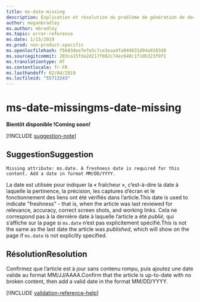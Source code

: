 ```yaml
---
title: ms-date-missing
description: Explication et résolution du problème de génération de documents ms-date-missing
author: meganbradley
ms.author: mbradley
ms.topic: error-reference
ms.date: 1/15/2019
ms.prod: non-product-specific
ms.openlocfilehash: f5603dee7efe5c7ce3eaa4fa944031d94a9283d8
ms.sourcegitcommit: 203ca15fda2d217f082c74ec648c1f1db323f9f1
ms.translationtype: HT
ms.contentlocale: fr-FR
ms.lasthandoff: 02/04/2019
ms.locfileid: "55713243"
---
```

# <a name="ms-date-missing"></a><span data-ttu-id="a1bfa-103">ms-date-missing</span><span class="sxs-lookup"><span data-stu-id="a1bfa-103">ms-date-missing</span></span>

<span data-ttu-id="a1bfa-104">**Bientôt disponible !**</span><span class="sxs-lookup"><span data-stu-id="a1bfa-104">**Coming soon!**</span></span>

[!INCLUDE [suggestion-note](includes/suggestion-note.md)]

## <a name="suggestion"></a><span data-ttu-id="a1bfa-105">Suggestion</span><span class="sxs-lookup"><span data-stu-id="a1bfa-105">Suggestion</span></span>

`Missing attribute: ms.date. A freshness date is required for this content. Add a date in format MM/DD/YYYY.`

<span data-ttu-id="a1bfa-106">La date est utilisée pour indiquer la « fraîcheur », c’est-à-dire la date à laquelle la pertinence, la précision, les captures d’écran et le fonctionnement des liens ont été vérifiés dans l’article.</span><span class="sxs-lookup"><span data-stu-id="a1bfa-106">This date is used to indicate "freshness" - that is, when the article was last reviewed for relevance, accuracy, correct screen shots, and working links.</span></span> <span data-ttu-id="a1bfa-107">Cela ne correspond pas à la dernière date à laquelle l’article a été *publié*, qui s’affiche sur la page si `ms.date` n’est pas explicitement spécifié.</span><span class="sxs-lookup"><span data-stu-id="a1bfa-107">This is not the same as the last date the article was *published*, which will show on the page if `ms.date` is not explicitly specified.</span></span>

## <a name="resolution"></a><span data-ttu-id="a1bfa-108">Résolution</span><span class="sxs-lookup"><span data-stu-id="a1bfa-108">Resolution</span></span>

<span data-ttu-id="a1bfa-109">Confirmez que l’article est à jour sans contenu rompu, puis ajoutez une date valide au format MM/JJ/AAAA.</span><span class="sxs-lookup"><span data-stu-id="a1bfa-109">Confirm that the article is up-to-date with no broken content, then add a valid date in the format MM/DD/YYYY.</span></span>

<!--make sure to add this file to your includes folder and verify the path-->
[!INCLUDE [validation-reference-help](includes/validation-reference-help.md)]
